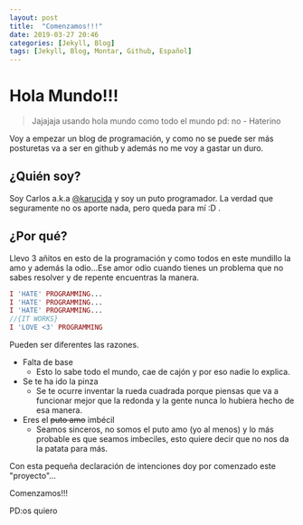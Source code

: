 ```yaml
---
layout: post
title:  "Comenzamos!!!"
date: 2019-03-27 20:46
categories: [Jekyll, Blog]
tags: [Jekyll, Blog, Montar, Github, Español]
---
```


# Hola Mundo!!!
> Jajajaja usando hola mundo como todo el mundo pd: no - Haterino

Voy a empezar un blog de programación, y como no se puede ser más posturetas va a ser en github y además no me voy a gastar un duro.

## ¿Quién soy?
Soy Carlos a.k.a [@karucida](https://github.com/Karucida) y soy un puto programador. La verdad que seguramente no os aporte nada, pero queda para mí :D .

## ¿Por qué?
Llevo 3 añitos en esto de la programación y como todos en este mundillo la amo y además la odio...Ese amor odio cuando tienes un problema que no sabes resolver y de repente encuentras la manera.
```php
I 'HATE' PROGRAMMING...
I 'HATE' PROGRAMMING...
I 'HATE' PROGRAMMING...
//{IT WORKS}
I 'LOVE <3' PROGRAMMING 
```

Pueden ser diferentes las razones.
- Falta de base
    - Esto lo sabe todo el mundo, cae de cajón y por eso nadie lo explica.
- Se te ha ido la pinza
    - Se te ocurre inventar la rueda cuadrada porque piensas que va a funcionar mejor que la redonda y la gente nunca lo hubiera hecho de esa manera.
- Eres el ~~puto amo~~ imbécil
    - Seamos sinceros, no somos el puto amo (yo al menos) y lo más probable es que seamos imbeciles, esto quiere decir que no nos da la patata para más. 

Con esta pequeña declaración de intenciones doy por comenzado este "proyecto"...

Comenzamos!!!

PD:os quiero

